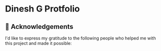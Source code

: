 # Dinesh G Protfolio

## 💎 Acknowledgements

I'd like to express my gratitude to the following people who helped me with this project and made it
possible:
